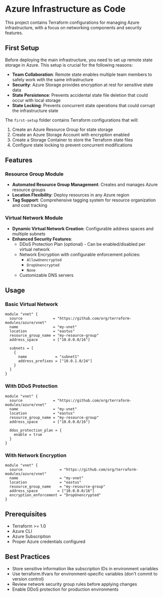 # Azure Infrastructure as Code

This project contains Terraform configurations for managing Azure infrastructure, with a focus on networking components and security features.

## First Setup

Before deploying the main infrastructure, you need to set up remote state storage in Azure. This setup is crucial for the following reasons:

- **Team Collaboration**: Remote state enables multiple team members to safely work with the same infrastructure
- **Security**: Azure Storage provides encryption at rest for sensitive state data
- **State Persistence**: Prevents accidental state file deletion that could occur with local storage
- **State Locking**: Prevents concurrent state operations that could corrupt the infrastructure state

The `first-setup` folder contains Terraform configurations that will:

1. Create an Azure Resource Group for state storage
2. Create an Azure Storage Account with encryption enabled
3. Create a Storage Container to store the Terraform state files
4. Configure state locking to prevent concurrent modifications

## Features

### Resource Group Module

- **Automated Resource Group Management**: Creates and manages Azure resource groups
- **Location Flexibility**: Deploy resources in any Azure region
- **Tag Support**: Comprehensive tagging system for resource organization and cost tracking

### Virtual Network Module

- **Dynamic Virtual Network Creation**: Configurable address spaces and multiple subnets
- **Enhanced Security Features**:
  - DDoS Protection Plan (optional) - Can be enabled/disabled per virtual network
  - Network Encryption with configurable enforcement policies:
    - `AllowUnencrypted`
    - `DropUnencrypted`
    - `None`
  - Customizable DNS servers

## Usage

### Basic Virtual Network

```hcl
module "vnet" {
  source              = "https://github.com/org/terraform-modules/azure/vnet"
  name                = "my-vnet"
  location            = "eastus"
  resource_group_name = "my-resource-group"
  address_space       = ["10.0.0.0/16"]

  subnets = [
    {
      name             = "subnet1"
      address_prefixes = ["10.0.1.0/24"]
    }
  ]
}
```

### With DDoS Protection

```hcl
module "vnet" {
  source              = "https://github.com/org/terraform-modules/azure/vnet"
  name                = "my-vnet"
  location            = "eastus"
  resource_group_name = "my-resource-group"
  address_space       = ["10.0.0.0/16"]

  ddos_protection_plan = {
    enable = true
  }
}
```

### With Network Encryption

```hcl
module "vnet" {
  source                 = "https://github.com/org/terraform-modules/azure/vnet"
  name                   = "my-vnet"
  location               = "eastus"
  resource_group_name    = "my-resource-group"
  address_space         = ["10.0.0.0/16"]
  encryption_enforcement = "DropUnencrypted"
}
```

## Prerequisites

- Terraform >= 1.0
- Azure CLI
- Azure Subscription
- Proper Azure credentials configured

## Best Practices

- Store sensitive information like subscription IDs in environment variables
- Use terraform.tfvars for environment-specific variables (don't commit to version control)
- Review network security group rules before applying changes
- Enable DDoS protection for production environments
